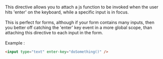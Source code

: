 This directive allows you to attach a js function to be invoked when the user hits 'enter' on the keyboard,
while a specific input is in focus.
<br/><br/>
This is perfect for forms, although if your form contains many inputs, then you better off catching the 'enter'
key event in a more global scope, than attaching this directive to each input in the form.
<br/><br/>
Example :<br/>
```html
<input type="text" enter-key="doSomething()" />
```
